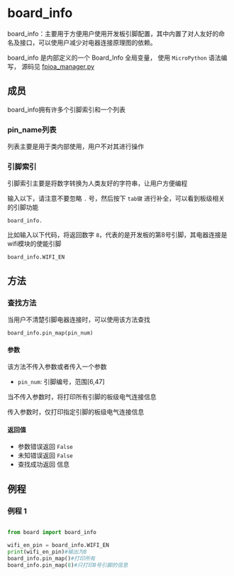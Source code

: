 board_info
===============
board_info：主要用于方便用户使用开发板引脚配置，其中内置了对人友好的命名及接口，可以使用户减少对电器连接原理图的依赖。

board_info 是内部定义的一个 Board_Info 全局变量， 使用 `MicroPython` 语法编写， 源码见 [fpioa_manager.py](https://github.com/sipeed/MaixPy/blob/master/ports/k210-freertos/mpy_support/builtin-py/fpioa_manager.py)


## 成员

board_info拥有许多个引脚索引和一个列表

### pin_name列表

列表主要是用于类内部使用，用户不对其进行操作

### 引脚索引
引脚索引主要是将数字转换为人类友好的字符串，让用户方便编程

输入以下，请注意不要忽略 `.` 号，然后按下 `tab键` 进行补全，可以看到板级相关的引脚功能

```
board_info.
```

比如输入以下代码，将返回数字 `8`，代表的是开发板的第8号引脚，其电器连接是wifi模块的使能引脚

```
board_info.WIFI_EN
```

## 方法

### 查找方法

当用户不清楚引脚电器连接时，可以使用该方法查找

```
board_info.pin_map(pin_num)
```
#### 参数

该方法不传入参数或者传入一个参数

* `pin_num`: 引脚编号，范围[6,47]

当不传入参数时，将打印所有引脚的板级电气连接信息

传入参数时，仅打印指定引脚的板级电气连接信息

#### 返回值

* 参数错误返回 `False`
* 未知错误返回 `False`
* 查找成功返回 信息

## 例程

### 例程 1

```python

from board import board_info

wifi_en_pin = board_info.WIFI_EN
print(wifi_en_pin)#输出为8
board_info.pin_map()#打印所有
board_info.pin_map(8)#只打印8号引脚的信息
```
